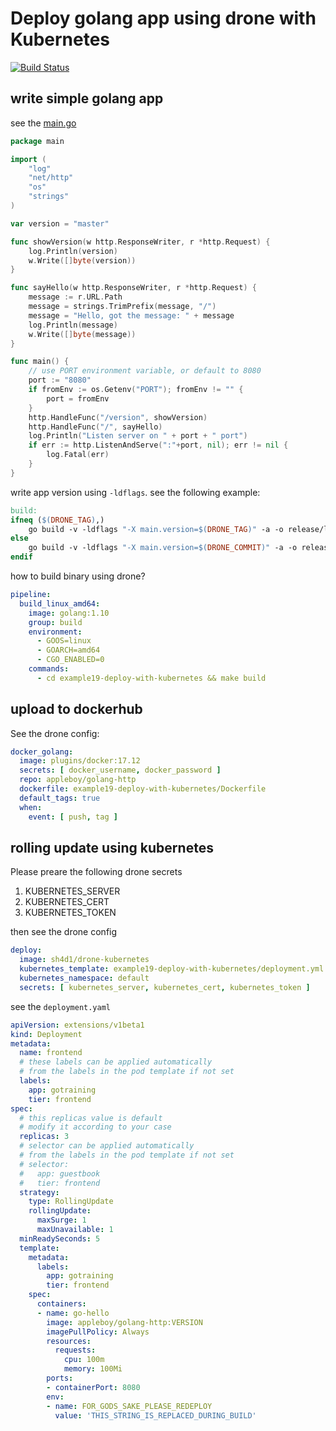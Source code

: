 # Deploy golang app using drone with Kubernetes

[![Build Status](https://cloud.drone.io/api/badges/dtherhtun/drone-app/status.svg)](https://cloud.drone.io/dtherhtun/drone-app)

## write simple golang app

see the [main.go](./main.go)

```go
package main

import (
	"log"
	"net/http"
	"os"
	"strings"
)

var version = "master"

func showVersion(w http.ResponseWriter, r *http.Request) {
	log.Println(version)
	w.Write([]byte(version))
}

func sayHello(w http.ResponseWriter, r *http.Request) {
	message := r.URL.Path
	message = strings.TrimPrefix(message, "/")
	message = "Hello, got the message: " + message
	log.Println(message)
	w.Write([]byte(message))
}

func main() {
	// use PORT environment variable, or default to 8080
	port := "8080"
	if fromEnv := os.Getenv("PORT"); fromEnv != "" {
		port = fromEnv
	}
	http.HandleFunc("/version", showVersion)
	http.HandleFunc("/", sayHello)
	log.Println("Listen server on " + port + " port")
	if err := http.ListenAndServe(":"+port, nil); err != nil {
		log.Fatal(err)
	}
}
```

write app version using `-ldflags`. see the following example:

```makefile
build:
ifneq ($(DRONE_TAG),)
    go build -v -ldflags "-X main.version=$(DRONE_TAG)" -a -o release/linux/amd64/hello
else
    go build -v -ldflags "-X main.version=$(DRONE_COMMIT)" -a -o release/linux/amd64/hello
endif
```

how to build binary using drone?

```yaml
pipeline:
  build_linux_amd64:
    image: golang:1.10
    group: build
    environment:
      - GOOS=linux
      - GOARCH=amd64
      - CGO_ENABLED=0
    commands:
      - cd example19-deploy-with-kubernetes && make build
```

## upload to dockerhub

See the drone config:

```yaml
docker_golang:
  image: plugins/docker:17.12
  secrets: [ docker_username, docker_password ]
  repo: appleboy/golang-http
  dockerfile: example19-deploy-with-kubernetes/Dockerfile
  default_tags: true
  when:
    event: [ push, tag ]
```

## rolling update using kubernetes

Please preare the following drone secrets

1. KUBERNETES_SERVER
2. KUBERNETES_CERT
3. KUBERNETES_TOKEN

then see the drone config

```yaml
deploy:
  image: sh4d1/drone-kubernetes
  kubernetes_template: example19-deploy-with-kubernetes/deployment.yml
  kubernetes_namespace: default
  secrets: [ kubernetes_server, kubernetes_cert, kubernetes_token ]
```

see the `deployment.yaml`

```yaml
apiVersion: extensions/v1beta1
kind: Deployment
metadata:
  name: frontend
  # these labels can be applied automatically
  # from the labels in the pod template if not set
  labels:
    app: gotraining
    tier: frontend
spec:
  # this replicas value is default
  # modify it according to your case
  replicas: 3
  # selector can be applied automatically
  # from the labels in the pod template if not set
  # selector:
  #   app: guestbook
  #   tier: frontend
  strategy:
    type: RollingUpdate
    rollingUpdate:
      maxSurge: 1
      maxUnavailable: 1
  minReadySeconds: 5
  template:
    metadata:
      labels:
        app: gotraining
        tier: frontend
    spec:
      containers:
      - name: go-hello
        image: appleboy/golang-http:VERSION
        imagePullPolicy: Always
        resources:
          requests:
            cpu: 100m
            memory: 100Mi
        ports:
        - containerPort: 8080
        env:
        - name: FOR_GODS_SAKE_PLEASE_REDEPLOY
          value: 'THIS_STRING_IS_REPLACED_DURING_BUILD'
```
